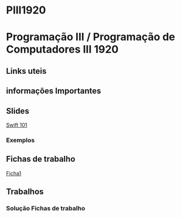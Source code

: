 # PIII1920


# Programação III / Programação de Computadores III  1920 #

## Links uteis ##




## informações Importantes ##



## Slides ##


[Swift 101](https://bitbucket.org/GoncaloaaF/piii1920/downloads/Swift%20101.pdf)



### Exemplos  ###





## Fichas de trabalho ##


[Ficha1](https://bitbucket.org/GoncaloaaF/piii1920/downloads/ISTEC_ficha_funcs.pdf)




## Trabalhos ##



### Solução Fichas de trabalho ###






